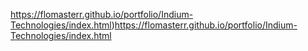 https://flomasterr.github.io/portfolio/Indium-Technologies/index.html)https://flomasterr.github.io/portfolio/Indium-Technologies/index.html

